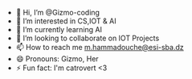 - 👋 Hi, I’m @Gizmo-coding
- 👀 I’m interested in CS,IOT & AI
- 🌱 I’m currently learning AI
- 💞️ I’m looking to collaborate on IOT Projects
- 📫 How to reach me m.hammadouche@esi-sba.dz
- 😄 Pronouns: Gizmo, Her
- ⚡ Fun fact: I'm catrovert <3

<!---
Gizmo-coding/Gizmo-coding is a ✨ special ✨ repository because its `README.md` (this file) appears on your GitHub profile.
You can click the Preview link to take a look at your changes.
--->

